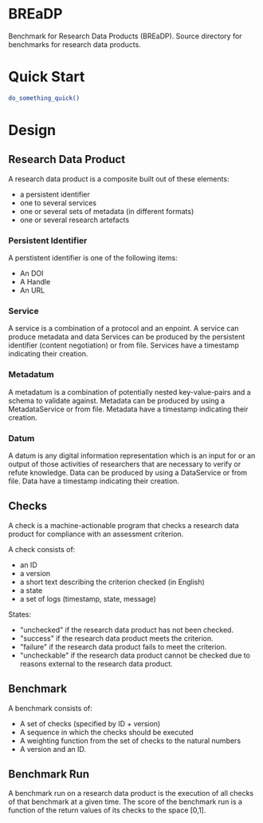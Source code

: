 # BREaDP

Benchmark for Research Data Products (BREaDP).
Source directory for benchmarks for research data products.

# Quick Start

```bash
do_something_quick()
```

# Design

## Research Data Product

A research data product is a composite built out of these elements:
* a persistent identifier
* one to several services
* one or several sets of metadata (in different formats)
* one or several research artefacts

### Persistent Identifier
A perstistent identifier is one of the following items:
* An DOI
* A Handle
* An URL

### Service
A service is a combination of a protocol and an enpoint.
A service can produce metadata and data
Services can be produced by the persistent identifier (content negotiation) or from file. Services have a timestamp indicating their creation.

### Metadatum
A metadatum is a combination of potentially nested key-value-pairs and a schema to validate against.
Metadata can be produced by using a MetadataService or from file. Metadata have a timestamp indicating their creation.

### Datum
A datum is any digital information representation which is an input for or an output of those activities of researchers that are necessary to verify or refute knowledge.
Data can be produced by using a DataService or from file. Data have a timestamp indicating their creation.

## Checks
A check is a machine-actionable program that checks a research data product for compliance with an assessment criterion.

A check consists of:
* an ID
* a version
* a short text describing the criterion checked (in English)
* a state
* a set of logs (timestamp, state, message)

States:
* "unchecked" if the research data product has not been checked.
* "success" if the research data product meets the criterion.
* "failure" if the research data product fails to meet the criterion.
* "uncheckable" if the research data product cannot be checked due to reasons external to the research data product.


## Benchmark

A benchmark consists of:
* A set of checks (specified by ID + version)
* A sequence in which the checks should be executed
* A weighting function from the set of checks to the natural numbers
* A version and an ID.

## Benchmark Run
A benchmark run on a research data product is the execution of all checks of that benchmark at a given time.
The score of the benchmark run is a function of the return values of its checks to the space [0,1].

